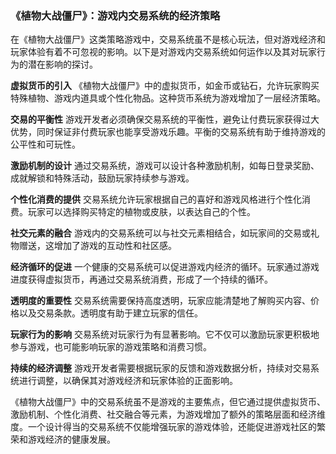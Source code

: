### 《植物大战僵尸》：游戏内交易系统的经济策略

在《植物大战僵尸》这类策略游戏中，交易系统虽不是核心玩法，但对游戏经济和玩家体验有着不可忽视的影响。以下是对游戏内交易系统如何运作以及其对玩家行为的潜在影响的探讨。

**虚拟货币的引入**
《植物大战僵尸》中的虚拟货币，如金币或钻石，允许玩家购买特殊植物、游戏内道具或个性化物品。这种货币系统为游戏增加了一层经济策略。

**交易的平衡性**
游戏开发者必须确保交易系统的平衡性，避免让付费玩家获得过大优势，同时保证非付费玩家也能享受游戏乐趣。平衡的交易系统有助于维持游戏的公平性和可玩性。

**激励机制的设计**
通过交易系统，游戏可以设计各种激励机制，如每日登录奖励、成就解锁和特殊活动，鼓励玩家持续参与游戏。

**个性化消费的提供**
交易系统允许玩家根据自己的喜好和游戏风格进行个性化消费。玩家可以选择购买特定的植物或皮肤，以表达自己的个性。

**社交元素的融合**
游戏内的交易系统可以与社交元素相结合，如玩家间的交易或礼物赠送，这增加了游戏的互动性和社区感。

**经济循环的促进**
一个健康的交易系统可以促进游戏内经济的循环。玩家通过游戏进度获得虚拟货币，再通过交易系统消费，形成了一个持续的循环。

**透明度的重要性**
交易系统需要保持高度透明，玩家应能清楚地了解购买内容、价格以及交易条款。透明度有助于建立玩家的信任。

**玩家行为的影响**
交易系统对玩家行为有显著影响。它不仅可以激励玩家更积极地参与游戏，也可能影响玩家的游戏策略和消费习惯。

**持续的经济调整**
游戏开发者需要根据玩家的反馈和游戏数据分析，持续对交易系统进行调整，以确保其对游戏经济和玩家体验的正面影响。

《植物大战僵尸》中的交易系统虽不是游戏的主要焦点，但它通过提供虚拟货币、激励机制、个性化消费、社交融合等元素，为游戏增加了额外的策略层面和经济维度。一个设计得当的交易系统不仅能增强玩家的游戏体验，还能促进游戏社区的繁荣和游戏经济的健康发展。